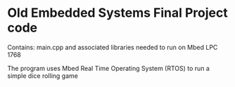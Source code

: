 Old Embedded Systems Final Project code
=====================================================================

Contains: main.cpp and associated libraries needed to run on Mbed LPC 1768

The program uses Mbed Real Time Operating System (RTOS) to run a simple dice rolling game

